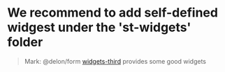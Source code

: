 # We recommend to add self-defined widgest under the 'st-widgets' folder

> Mark: @delon/form [widgets-third](https://github.com/ng-alain/delon/tree/master/packages/form/widgets-third) provides some good widgets